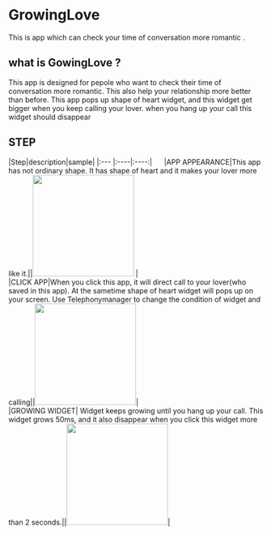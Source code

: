# GrowingLove 
This is app which can check your time of conversation more romantic .      

## what is GowingLove ?  
This app is designed for pepole who want to check their time of conversation more romantic. This also help your relationship more better than before. This app pops up shape of heart widget, and this widget get bigger when you keep calling your lover. when you hang up your call this widget should disappear        

## STEP  
|Step|description|sample| 
|:--- |:----|:----:|      
|APP APPEARANCE|This app has not ordinary shape. It has shape of heart and it makes your lover more like it.||<img src="http://imageshack.com/a/img923/8584/Qpu5ce.jpg" width=200/> |  
|CLICK APP|When you click this app, it will direct call to your lover(who saved in this app). At the sametime shape of heart widget will pops up on your screen. Use Telephonymanager to change the condition of widget and calling||<img src="http://imageshack.com/a/img923/7591/E9iArm.jpg" width=200/>|  
|GROWING WIDGET| Widget keeps growing until you hang up your call. This widget grows 50ms, and it also disappear when you click this widget more than 2 seconds.||<img src="http://imageshack.com/a/img922/9034/0zw22T.jpg" width=200/>|      
